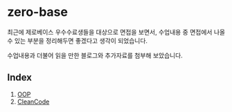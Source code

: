 # zero-base
  최근에 제로베이스 우수수료생들을 대상으로 면접을 보면서, 수업내용 중 면접에서 나올 수 있는 부분을 정리해두면 좋겠다고 생각이 되었습니다.

수업내용과 더불어 읽을 만한 블로그와 추가자료를 첨부해 보았습니다.

## Index
1. [OOP](OOP/README.md)
2. [CleanCode](CleanCode/READMD.md)
